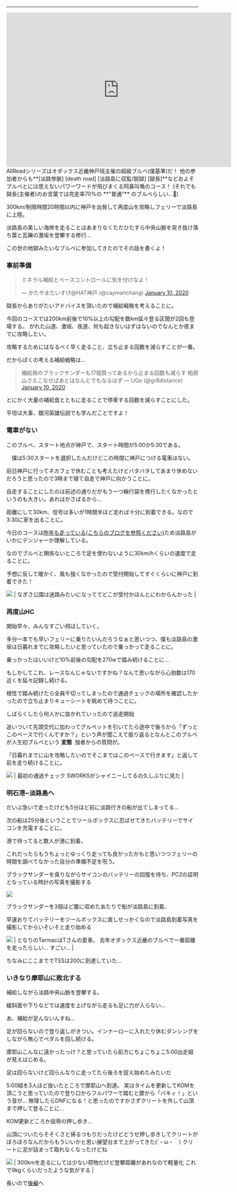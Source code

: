 ---

<iframe allowtransparency="true" frameborder="0" height="405" scrolling="no" src="https://www.strava.com/activities/3002009057/embed/3f3a4528ac549fe96c12ab63f916e4fa0074bd99" width="590"></iframe>
AllReadシリーズはオダックス近畿神戸班主催の超級ブルベ(僕基準)だ！
他の参加者からも**[淡路惨脈] [death road] [淡路島に収監/脱獄] [獄長]**などおよそブルベとには思えないパワーワードが飛びまくる阿鼻叫喚のコース！
(それでも獄長(主催者)のお言葉では完走率70%の **"普通"** のブルベらしい...🤔)

300km/制限時間20時間以内に神戸を出発して再度山を攻略しフェリーで淡路島に上陸。

淡路島の美しい海岸を走ることはあまりなくただひたすら中央山脈を突き抜け落ち葉と瓦礫の激坂を登攀する修行...

この世の地獄みたいなブルベに参加してきたのでその話を書くよ！



### 事前準備

<blockquote class="twitter-tweet"><p lang="ja" dir="ltr">ミネラル補給とペースコントロールに気を付けなよ！</p>&mdash; かたやまたいすけ@HAT神戸 (@caymanchang) <a href="https://twitter.com/caymanchang/status/1215596533334200325?ref_src=twsrc%5Etfw">January 10, 2020</a></blockquote> <script async src="https://platform.twitter.com/widgets.js" charset="utf-8"></script>

獄長からありがたいアドバイスを頂いたので補給戦略を考えることに。

今回のコースでは200km前後で10%以上の勾配を数km延々登る区間が2回も登場する。
がれた山道、激坂、夜道、何も起きないはずはないのでなんとか夜までに攻略したい。

攻略するためにはなるべく早く走ること、立ち止まる回数を減らすことが一番。

だからぼくの考える補給戦略は...


> 補給用のブラックサンダーも17個買ってあるから止まる回数も減らす
> 柏原山さえこなせばあとはなんとでもなるはず
> — UGo (@gr8distance) [January 10, 2020](https://twitter.com/gr8distance/status/1215591610995490816?ref_src=twsrc%5Etfw)

とにかく大量の補給食とともに走ることで停車する回数を減らすことにした。

平坦は大事、銀河英雄伝説でも学んだことですよ！



### 電車がない

このブルベ、スタート地点が神戸で、スタート時間が5:00か5:30である。

　僕は5:30スタートを選択したんだけどこの時間に神戸につける電車はない。



前日神戸に行ってネカフェで休むことも考えたけどバタバタしてあまり休めないだろうと思ったので3時まで寝て自走で神戸に向かうことに。

自走することにしたのは前述の通りだがもう一つ輪行袋を携行したくなかったというのも大きい。あれはかさばるから...



距離にして30km、信号は多いが1時間半ほど走れば十分に到着できる。なので3:30に家を出ることに。

今日のコースは[昨年も走っている(こちらのブログを参照ください)](https://blog.great-distance.com/2019/10/granfondoextrastage.html)ため淡路島がいかにデンジャーか理解している。

なのでブルベと関係ないところで足を使わないように30km/hくらいの速度で走ることに。

予想に反して暖かく、風も強くなかったので受付開始してすぐくらいに神戸に到着できた！

[![](/images/IMG_20200111_050603.jpg)](https://1.bp.blogspot.com/-x8bx7yqJz3A/Xh6KfmUuX0I/AAAAAAAAAnM/EXT1rMkV4HIbKtW2PKRIdppdLA_byxaLwCPcBGAYYCw/s1600/IMG_20200111_050603.jpg)
| なぎさ公園は迷路みたいになっててどこが受付かほんとにわからんかった |



### 再度山HC

開始早々、みんなすごい飛ばしていく。

多分一本でも早いフェリーに乗りたいんだろうなぁと思いつつ、僕も淡路島の激坂は日暮れまでに攻略したいと思っていたので乗っかって走ることに。



乗っかったはいいけど10%前後の勾配を270wで踏み続けることに...

もしかしてこれ、レースなんじゃないですかね？なんて思いながら心拍数は170近くを延々記録し続ける。



根性で踏み続けたら全員千切ってしまったので通過チェックの場所を確認したかったので立ち止まりキューシートを眺めて待つことに。

しばらくしたら何人かに抜かれていったので追走開始



追いついて先頭交代に加わってグルペットを引いてたら途中で後ろから「ずっとこのペースで行くんですか？」という声が聞こえて振り返るとなんとこのブルベが人生初ブルベという **変態** &nbsp;強者からの質問が。



「日暮れまでに山を攻略したいのでそこまではこのペースで行きます」と返して前を走り続けることに。



[![](/images/IMG_20200111_060451.jpg)](https://1.bp.blogspot.com/-sKJWj4PvHtY/Xh6KgnLhGpI/AAAAAAAAAlI/IV7X5ebQesU_gdbPmvnsv2J_FyGOdxrXgCNcBGAsYHQ/s1600/IMG_20200111_060451.jpg)
| 最初の通過チェック
SWORKSがシャイニーしてるの久しぶりに見た |



### 明石港~淡路島へ

だいぶ急いで走ったけども5分ほど前に淡路行きの船が出てしまってる...



次の船は25分後ということでツールボックスに忍ばせてきたバッテリーでサイコンを充電することに。



港で待ってると数人が港に到着。

これだったらもうちょっとゆっくり走っても良かったかもと思いつつフェリーの時間を調べてなかった自分の準備不足を呪う。


ブラックサンダーを貪りながらサイコンのバッテリーの回復を待ち、PC2の証明となっている時計の写真を撮影する


[![](/images/IMG_20200111_081930.jpg)](https://1.bp.blogspot.com/-RCrmzH_A4jo/Xh6Kh9jshcI/AAAAAAAAAnQ/bV0SmNlSrLMGHzSDZD60YMWSGJYhK9nUgCEwYBhgL/s1600/IMG_20200111_081930.jpg)

ブラックサンダーを3個ほど腹に収めたあたりで船が淡路島に到着、

早速おりてバッテリーをツールボックスに直しせっかくなので淡路島到着写真を撮影してからいそいそと走り始める

[![](/images/IMG_20200111_232314_847.jpg)](https://1.bp.blogspot.com/-1hsQKmRNxu8/Xh6Kn8iqtNI/AAAAAAAAAnA/UnAld3bouok4se5nDqirpf0nJyPq3gLJwCEwYBhgL/s1600/IMG_20200111_232314_847.jpg)
| となりのTarmacはTさんの愛車。
去年オダックス近畿のブルベで一番距離を走ったらしい...
すごい... |

ちなみにここまででTSSは200に到達していた...


### いきなり摩耶山に敗北する

補給しながら淡路中央山脈を登攀する。



緩斜面や下りなどでは速度を上げながら走るも足に力が入らない...



あ、補給が足んないんすね...

足が回らないので登り返しがきつい。インナーローに入れたり休むダンシングをしながら無心でペダルを回し続ける。



摩耶山こんなに遠かったっけ？と思っていたら前方にちょこちょこ5:00出走組が見えはじめる。

足は回らないけど回らんなりに走ってたら後ろを捉え始めたみたいだ

5:00組を3人ほど抜いたところで摩耶山へ到達。
実はタイムを更新してKOMを頂こうと思っていたので登り口からフルパワーで踏むと膝から「バキィ！」という音が...
無理したらDNFになる！と思ったのですかさずクリートを外して山頂まで押して登ることに...

KOM更新どころか屈辱の押し歩き...

山頂についたらそそくさと帰るつもりだったけどどうせ押し歩きしてクリートがぼろぼろなんだからもういいかと思い展望台まで上がってきた(´・ω・｀)
クリートに泥が詰まって取れなくなったけどね

[![](/images/IMG_20200111_101653.jpg)](https://1.bp.blogspot.com/-rcCq56qqqbM/Xh6KiB2ywgI/AAAAAAAAAnU/srP6Gb-k6KcRUe7Bw0te5x0fyrrWpijQQCPcBGAYYCw/s1600/IMG_20200111_101653.jpg)
| 300kmを走るにしては少ない荷物だけど登攀距離があれなので軽量化
これで9kgくらいだったような気がする |

長いので[後編](https://blog.great-distance.com/2020/01/brm111-allroad-300km_16.html)へ
